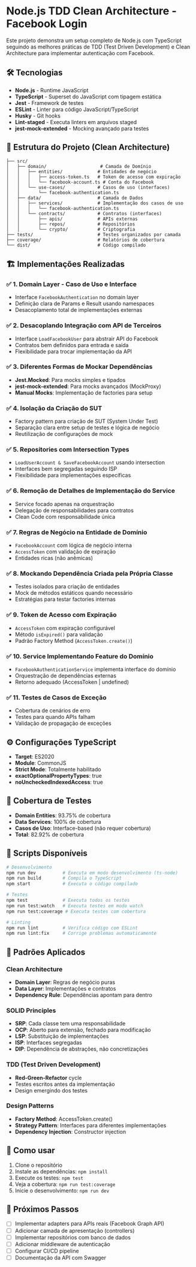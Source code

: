 # Node.js TDD Clean Architecture - Facebook Login

Este projeto demonstra um setup completo de Node.js com TypeScript seguindo as melhores práticas de TDD (Test Driven Development) e Clean Architecture para implementar autenticação com Facebook.

## 🛠️ Tecnologias

- **Node.js** - Runtime JavaScript
- **TypeScript** - Superset do JavaScript com tipagem estática
- **Jest** - Framework de testes
- **ESLint** - Linter para código JavaScript/TypeScript
- **Husky** - Git hooks
- **Lint-staged** - Executa linters em arquivos staged
- **jest-mock-extended** - Mocking avançado para testes

## 📁 Estrutura do Projeto (Clean Architecture)

```
├── src/
│   ├── domain/                    # Camada de Domínio
│   │   ├── entities/             # Entidades de negócio
│   │   │   ├── access-token.ts   # Token de acesso com expiração
│   │   │   └── facebook-account.ts # Conta do Facebook
│   │   └── use-cases/            # Casos de uso (interfaces)
│   │       └── facebook-authentication.ts
│   ├── data/                     # Camada de Dados
│   │   ├── services/             # Implementação dos casos de uso
│   │   │   └── facebook-authentication.ts
│   │   └── contracts/            # Contratos (interfaces)
│   │       ├── apis/             # APIs externas
│   │       ├── repos/            # Repositórios
│   │       └── crypto/           # Criptografia
├── tests/                        # Testes organizados por camada
├── coverage/                     # Relatórios de cobertura
└── dist/                         # Código compilado
```

## 🏗️ Implementações Realizadas

### ✅ 1. Domain Layer - Caso de Uso e Interface
- Interface `FacebookAuthentication` no domain layer
- Definição clara de Params e Result usando namespaces
- Desacoplamento total de implementações externas

### ✅ 2. Desacoplando Integração com API de Terceiros
- Interface `LoadFacebookUser` para abstrair API do Facebook
- Contratos bem definidos para entrada e saída
- Flexibilidade para trocar implementação da API

### ✅ 3. Diferentes Formas de Mockar Dependências
- **Jest.Mocked**: Para mocks simples e tipados
- **jest-mock-extended**: Para mocks avançados (MockProxy)
- **Manual Mocks**: Implementação de factories para setup

### ✅ 4. Isolação da Criação do SUT
- Factory pattern para criação de SUT (System Under Test)
- Separação clara entre setup de testes e lógica de negócio
- Reutilização de configurações de mock

### ✅ 5. Repositories com Intersection Types
- `LoadUserAccount & SaveFacebookAccount` usando intersection
- Interfaces bem segregadas seguindo ISP
- Flexibilidade para implementações específicas

### ✅ 6. Remoção de Detalhes de Implementação do Service
- Service focado apenas na orquestração
- Delegação de responsabilidades para contratos
- Clean Code com responsabilidade única

### ✅ 7. Regras de Negócio na Entidade de Domínio
- `FacebookAccount` com lógica de negócio interna
- `AccessToken` com validação de expiração
- Entidades ricas (não anêmicas)

### ✅ 8. Mockando Dependência Criada pela Própria Classe
- Testes isolados para criação de entidades
- Mock de métodos estáticos quando necessário
- Estratégias para testar factories internas

### ✅ 9. Token de Acesso com Expiração
- `AccessToken` com expiração configurável
- Método `isExpired()` para validação
- Padrão Factory Method (`AccessToken.create()`)

### ✅ 10. Service Implementando Feature do Domínio
- `FacebookAuthenticationService` implementa interface do domínio
- Orquestração de dependências externas
- Retorno adequado (AccessToken | undefined)

### ✅ 11. Testes de Casos de Exceção
- Cobertura de cenários de erro
- Testes para quando APIs falham
- Validação de propagação de exceções

## ⚙️ Configurações TypeScript

- **Target**: ES2020
- **Module**: CommonJS
- **Strict Mode**: Totalmente habilitado
- **exactOptionalPropertyTypes**: true
- **noUncheckedIndexedAccess**: true

## 🧪 Cobertura de Testes

- **Domain Entities**: 93.75% de cobertura
- **Data Services**: 100% de cobertura
- **Casos de Uso**: Interface-based (não requer cobertura)
- **Total**: 82.92% de cobertura

## 📝 Scripts Disponíveis

```bash
# Desenvolvimento
npm run dev          # Executa em modo desenvolvimento (ts-node)
npm run build        # Compila o TypeScript
npm start            # Executa o código compilado

# Testes
npm test             # Executa todos os testes
npm run test:watch   # Executa testes em modo watch
npm run test:coverage # Executa testes com cobertura

# Linting
npm run lint         # Verifica código com ESLint
npm run lint:fix     # Corrige problemas automaticamente
```

## 🔧 Padrões Aplicados

### Clean Architecture
- **Domain Layer**: Regras de negócio puras
- **Data Layer**: Implementações e contratos
- **Dependency Rule**: Dependências apontam para dentro

### SOLID Principles
- **SRP**: Cada classe tem uma responsabilidade
- **OCP**: Aberto para extensão, fechado para modificação
- **LSP**: Substituição de implementações
- **ISP**: Interfaces segregadas
- **DIP**: Dependência de abstrações, não concretizações

### TDD (Test Driven Development)
- **Red-Green-Refactor** cycle
- Testes escritos antes da implementação
- Design emergindo dos testes

### Design Patterns
- **Factory Method**: AccessToken.create()
- **Strategy Pattern**: Interfaces para diferentes implementações
- **Dependency Injection**: Constructor injection

## 🚀 Como usar

1. Clone o repositório
2. Instale as dependências: `npm install`
3. Execute os testes: `npm test`
4. Veja a cobertura: `npm run test:coverage`
5. Inicie o desenvolvimento: `npm run dev`

## 🎯 Próximos Passos

- [ ] Implementar adapters para APIs reais (Facebook Graph API)
- [ ] Adicionar camada de apresentação (controllers)
- [ ] Implementar repositórios com banco de dados
- [ ] Adicionar middleware de autenticação
- [ ] Configurar CI/CD pipeline
- [ ] Documentação da API com Swagger